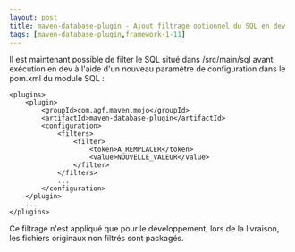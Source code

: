 ```yaml
---
layout: post
title: maven-database-plugin - Ajout filtrage optionnel du SQL en dev
tags: [maven-database-plugin,framework-1-11]
---
```

Il est maintenant possible de filter le SQL situé dans /src/main/sql avant exécution en dev à l'aide d'un nouveau paramètre de configuration dans le pom.xml du module SQL :
```
<plugins>
    <plugin>
        <groupId>com.agf.maven.mojo</groupId>
        <artifactId>maven-database-plugin</artifactId>
        <configuration>
            <filters>
                <filter>
                    <token>A_REMPLACER</token>
                    <value>NOUVELLE_VALEUR</value>
                </filter>
            </filters>
            ...
        </configuration>
    </plugin>
    ...
</plugins>
```

Ce filtrage n'est appliqué que pour le développement, lors de la livraison, les fichiers originaux non filtrés sont packagés.